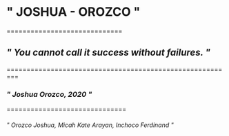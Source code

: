 # **" JOSHUA - OROZCO "**
=============================

##  *" You cannot call it success without failures. "*
=========================================================

### *" Joshua Orozco, 2020 "*
==============================

###### *" Orozco Joshua, Micah Kate Arayan, Inchoco Ferdinand "*